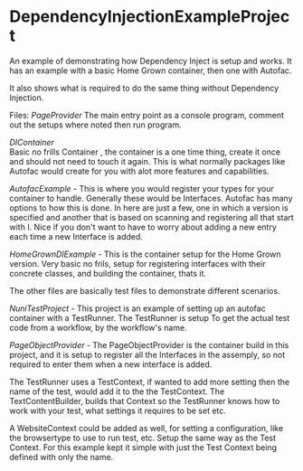 # DependencyInjectionExampleProject
 
An example of demonstrating how Dependency Inject is setup and works. It has an example with
a basic Home Grown container, then one with Autofac.

It also shows what is required to do the same thing without Dependency Injection.



Files:
*PageProvider*
The main entry point as a console program, comment out the setups where noted then run program.
 
*DIContainer*  
Basic no frills Container , the container is a one time thing, create it once
and should not need to touch it again. This is what normally packages like Autofac would create for
you with alot more features and capabilities.

*AutofacExample* - 
This is where you would register your types for your container to handle. Generally these 
would be Interfaces.  Autofac has many options to how this is done. In here are just a few, one in which
a version is specified and another that is based on scanning and registering all that start with I. Nice
if you don't want to have to worry about adding a new entry each time a new Interface is added.

*HomeGrownDIExample* -
This is the container setup for the Home Grown version. Very basic no frils, 
setup for registering interfaces with their concrete classes, and building the container, thats it.

The other files are basically test files to demonstrate different scenarios.

*NuniTestProject* -
This project is an example of setting up an autofac container with a TestRunner. The TestRunner is setup
To get the actual test code from a workflow, by the workflow's name. 

*PageObjectProvider*  -
The PageObjectProvider is the container build in this project, and it is setup to register all the
Interfaces in the assemply, so not required to enter them when a new interface is added. 

The TestRunner uses a TestContext, if wanted to add more setting then the name of the test, would add
it to the the TestContext. The TextContentBuilder, builds that Context so the TestRunner knows how to work
with your test, what settings it requires to be set etc.

A WebsiteContext could be added as well, for setting a configuration, like the browsertype to use to run
test, etc. Setup the same way as the Test Context. For this example kept it simple with just the Test Context
being defined with only the name.